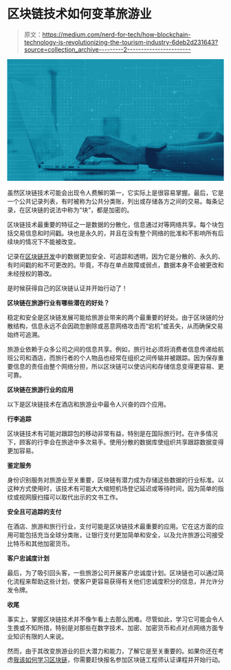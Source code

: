 # 区块链技术如何变革旅游业

> 原文：<https://medium.com/nerd-for-tech/how-blockchain-technology-is-revolutionizing-the-tourism-industry-6deb2d231643?source=collection_archive---------2----------------------->

![](img/c95543fc943d9acc08d61a244cd05c68.png)

虽然区块链技术可能会出现令人费解的第一，它实际上是很容易掌握。最后，它是一个公共记录列表，有时被称为公共分类账，列出或存储各方之间的交易。每条记录，在区块链的说法中称为“块”，都是加密的。

区块链技术最重要的特征之一是数据的分散化，信息通过对等网络共享。每个块包括交易信息和时间戳。块也是永久的，并且在没有整个网络的批准和不影响所有后续块的情况下不能被改变。

记录在[区块链开发](https://www.blockchain-council.org/certifications/certified-ethereum-expert-cee/)中的数据更加安全、可追踪和透明，因为它是分散的、永久的、有时间戳的和不可更改的。毕竟，不存在单点故障或弱点，数据本身不会被更改和未经授权的篡改。

是时候获得自己的区块链认证并开始行动了！

**区块链在旅游行业有哪些潜在的好处？**

稳定和安全是区块链发展可能给旅游业带来的两个最重要的好处。由于区块链的分散结构，信息永远不会因疏忽删除或恶意网络攻击而“宕机”或丢失，从而确保交易始终可追溯。

旅游业依赖于众多公司之间的信息共享。例如，旅行社必须将消费者信息传递给航班公司和酒店，而旅行者的个人物品也经常在组织之间传输并被跟踪。因为保存重要信息的责任由整个网络分担，所以区块链可以使访问和存储信息变得更容易、更可靠。

**区块链在旅游行业的应用**

以下是区块链技术在酒店和旅游业中最令人兴奋的四个应用。

**行李追踪**

区块链技术有可能对跟踪包的移动非常有益，特别是在国际旅行时。在许多情况下，顾客的行李会在旅途中多次易手。使用分散的数据库使组织共享跟踪数据变得更加容易。

**鉴定服务**

身份识别服务对旅游业至关重要，区块链有潜力成为存储这些数据的行业标准。以这种方式使用时，该技术有可能大大缩短机场登记延迟或等待时间，因为简单的指纹或视网膜扫描可以取代出示的文书工作。

**安全且可追踪的支付**

在酒店、旅游和旅行行业，支付可能是区块链技术最重要的应用。它在这方面的应用可能包括充当全球分类账，让银行支付更加简单和安全，以及允许旅游公司接受比特币和其他加密货币。

**客户忠诚度计划**

最后，为了吸引回头客，一些旅游公司开展客户忠诚度计划。区块链也可以通过简化流程来帮助这些计划，使客户更容易获得有关他们忠诚度积分的信息，并允许分发令牌。

**收尾**

事实上，掌握区块链技术并不像乍看上去那么困难。尽管如此，学习它可能会令人生畏或不知所措，特别是对那些在数字技术、加密、加密货币和点对点网络方面专业知识有限的人来说。

然而，由于其改变旅游业的巨大潜力和能力，了解它是至关重要的。如果你还在考虑[我该如何学习区块链](https://www.blockchain-council.org/blockchain/how-can-a-newbie-start-learning-about-blockchain/)，你需要赶快报名参加区块链工程师认证课程并开始行动。